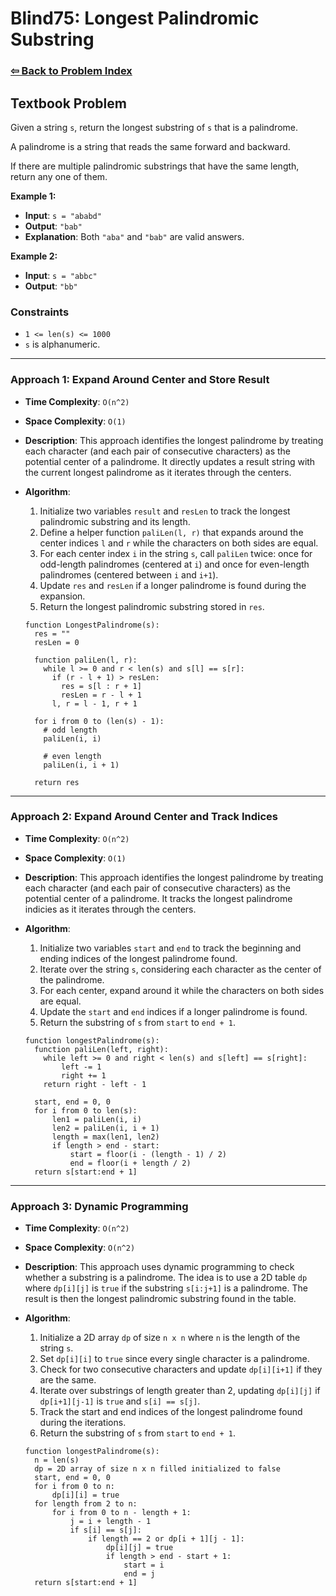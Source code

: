 # Blind75: Longest Palindromic Substring

### [⇦ Back to Problem Index](../../index.md)

## Textbook Problem

Given a string `s`, return the longest substring of `s` that is a palindrome.

A palindrome is a string that reads the same forward and backward.

If there are multiple palindromic substrings that have the same length, return any one of them.

**Example 1:**

- **Input**: `s = "ababd"`
- **Output**: `"bab"`
- **Explanation**: Both `"aba"` and `"bab"` are valid answers.

**Example 2:**

- **Input**: `s = "abbc"`
- **Output**: `"bb"`

### Constraints

- `1 <= len(s) <= 1000`
- `s` is alphanumeric.

---

### Approach 1: Expand Around Center and Store Result

- **Time Complexity**: `O(n^2)`
- **Space Complexity**: `O(1)`
- **Description**: This approach identifies the longest palindrome by treating each character (and each pair of consecutive characters) as the potential center of a palindrome. It directly updates a result string with the current longest palindrome as it iterates through the centers.
- **Algorithm**:

  1. Initialize two variables `result` and `resLen` to track the longest palindromic substring and its length.
  2. Define a helper function `paliLen(l, r)` that expands around the center indices `l` and `r` while the characters on both sides are equal.
  3. For each center index `i` in the string `s`, call `paliLen` twice: once for odd-length palindromes (centered at `i`) and once for even-length palindromes (centered between `i` and `i+1`).
  4. Update `res` and `resLen` if a longer palindrome is found during the expansion.
  5. Return the longest palindromic substring stored in `res`.

  ```pseudo
  function LongestPalindrome(s):
    res = ""
    resLen = 0

    function paliLen(l, r):
      while l >= 0 and r < len(s) and s[l] == s[r]:
        if (r - l + 1) > resLen:
          res = s[l : r + 1]
          resLen = r - l + 1
        l, r = l - 1, r + 1

    for i from 0 to (len(s) - 1):
      # odd length
      paliLen(i, i)

      # even length
      paliLen(i, i + 1)

    return res
  ```

---

### Approach 2: Expand Around Center and Track Indices

- **Time Complexity**: `O(n^2)`
- **Space Complexity**: `O(1)`
- **Description**: This approach identifies the longest palindrome by treating each character (and each pair of consecutive characters) as the potential center of a palindrome. It tracks the longest palindrome indicies as it iterates through the centers.
- **Algorithm**:

  1. Initialize two variables `start` and `end` to track the beginning and ending indices of the longest palindrome found.
  2. Iterate over the string `s`, considering each character as the center of the palindrome.
  3. For each center, expand around it while the characters on both sides are equal.
  4. Update the `start` and `end` indices if a longer palindrome is found.
  5. Return the substring of `s` from `start` to `end + 1`.

  ```pseudo
  function longestPalindrome(s):
    function paliLen(left, right):
      while left >= 0 and right < len(s) and s[left] == s[right]:
          left -= 1
          right += 1
      return right - left - 1

    start, end = 0, 0
    for i from 0 to len(s):
        len1 = paliLen(i, i)
        len2 = paliLen(i, i + 1)
        length = max(len1, len2)
        if length > end - start:
            start = floor(i - (length - 1) / 2)
            end = floor(i + length / 2)
    return s[start:end + 1]
  ```

---

### Approach 3: Dynamic Programming

- **Time Complexity**: `O(n^2)`
- **Space Complexity**: `O(n^2)`
- **Description**: This approach uses dynamic programming to check whether a substring is a palindrome. The idea is to use a 2D table `dp` where `dp[i][j]` is `true` if the substring `s[i:j+1]` is a palindrome. The result is then the longest palindromic substring found in the table.
- **Algorithm**:

  1. Initialize a 2D array `dp` of size `n x n` where `n` is the length of the string `s`.
  2. Set `dp[i][i]` to `true` since every single character is a palindrome.
  3. Check for two consecutive characters and update `dp[i][i+1]` if they are the same.
  4. Iterate over substrings of length greater than 2, updating `dp[i][j]` if `dp[i+1][j-1]` is `true` and `s[i] == s[j]`.
  5. Track the start and end indices of the longest palindrome found during the iterations.
  6. Return the substring of `s` from `start` to `end + 1`.

  ```pseudo
  function longestPalindrome(s):
    n = len(s)
    dp = 2D array of size n x n filled initialized to false
    start, end = 0, 0
    for i from 0 to n:
        dp[i][i] = true
    for length from 2 to n:
        for i from 0 to n - length + 1:
            j = i + length - 1
            if s[i] == s[j]:
                if length == 2 or dp[i + 1][j - 1]:
                    dp[i][j] = true
                    if length > end - start + 1:
                        start = i
                        end = j
    return s[start:end + 1]
  ```
